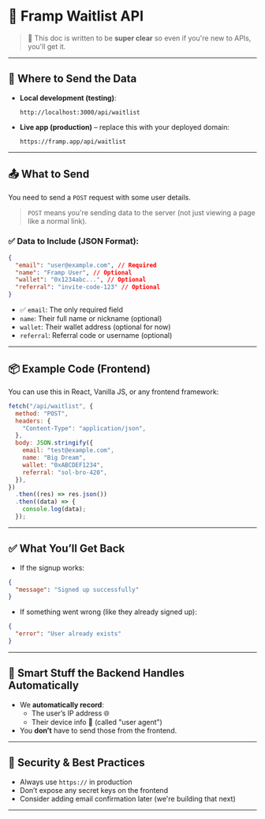 # 📝 Framp Waitlist API

> 📌 This doc is written to be **super clear** so even if you're new to APIs, you'll get it.

---

## 📍 Where to Send the Data

- **Local development (testing)**:

  ```
  http://localhost:3000/api/waitlist
  ```

- **Live app (production)** – replace this with your deployed domain:
  ```
  https://framp.app/api/waitlist
  ```

---

## 📤 What to Send

You need to send a `POST` request with some user details.

> `POST` means you're sending data to the server (not just viewing a page like a normal link).

### ✅ Data to Include (JSON Format):

```json
{
  "email": "user@example.com", // Required
  "name": "Framp User", // Optional
  "wallet": "0x1234abc...", // Optional
  "referral": "invite-code-123" // Optional
}
```

- ✅ `email`: The only required field
- `name`: Their full name or nickname (optional)
- `wallet`: Their wallet address (optional for now)
- `referral`: Referral code or username (optional)

---

## 📦 Example Code (Frontend)

You can use this in React, Vanilla JS, or any frontend framework:

```js
fetch("/api/waitlist", {
  method: "POST",
  headers: {
    "Content-Type": "application/json",
  },
  body: JSON.stringify({
    email: "test@example.com",
    name: "Big Dream",
    wallet: "0xABCDEF1234",
    referral: "sol-bro-420",
  }),
})
  .then((res) => res.json())
  .then((data) => {
    console.log(data);
  });
```

---

## ✅ What You’ll Get Back

- If the signup works:

```json
{
  "message": "Signed up successfully"
}
```

- If something went wrong (like they already signed up):

```json
{
  "error": "User already exists"
}
```

---

## 🧠 Smart Stuff the Backend Handles Automatically

- We **automatically record**:
  - The user’s IP address 🌐
  - Their device info 📱 (called "user agent")
- You **don’t** have to send those from the frontend.

---

## 🔐 Security & Best Practices

- Always use `https://` in production
- Don’t expose any secret keys on the frontend
- Consider adding email confirmation later (we're building that next)

---
